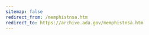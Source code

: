 ```yaml
---
sitemap: false 
redirect_from: /memphistnsa.htm 
redirect_to: https://archive.ada.gov/memphistnsa.htm 
---
```

